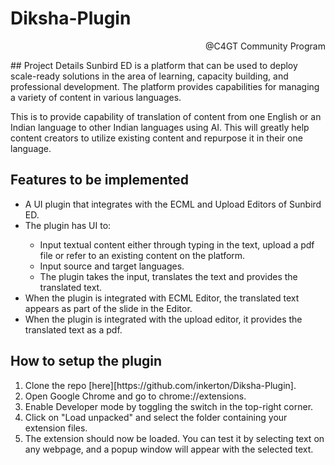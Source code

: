 # Diksha-Plugin
<p align="right">@C4GT Community Program</p>
## Project Details
Sunbird ED is a platform that can be used to deploy scale-ready solutions in the area of learning, capacity building, and professional development. The platform provides capabilities for managing a variety of content in various languages.

This is to provide capability of translation of content from one English or an Indian language to other Indian languages using AI. This will greatly help content creators to utilize existing content and repurpose it in their one language.
## Features to be implemented
<ul>
  <li>A UI plugin that integrates with the ECML and Upload Editors of Sunbird ED.</li>
  <li>The plugin has UI to:</li>
  <ul>
    <li>Input textual content either through typing in the text, upload a pdf file or refer to an existing content on the platform.</li>
    <li>Input source and target languages.</li>
    <li>The plugin takes the input, translates the text and provides the translated text.</li>
  </ul>
  <li>When the plugin is integrated with ECML Editor, the translated text appears as part of the slide in the Editor.</li>
  <li>When the plugin is integrated with the upload editor, it provides the translated text as a pdf.</li>
</ul>

## How to setup the plugin

<ol>
  <li>Clone the repo [here][https://github.com/inkerton/Diksha-Plugin].</li>
  <li>Open Google Chrome and go to chrome://extensions.</li>
  <li>Enable Developer mode by toggling the switch in the top-right corner.</li>
  <li>Click on "Load unpacked" and select the folder containing your extension files.</li>
  <li>The extension should now be loaded. You can test it by selecting text on any webpage, and a popup window will appear with the selected text.</li>
</ol>
